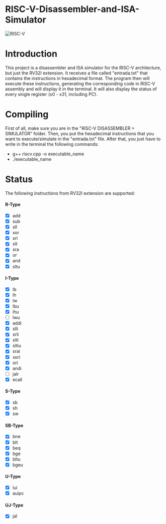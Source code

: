 # RISC-V-Disassembler-and-ISA-Simulator
![[RISC-V](https://http://riscv.org/)](outros/image8.png)

# Introduction
This project is a disassembler and ISA simulator for the RISC-V architecture, but just the RV32I extension. It receives a file called "entrada.txt" that contains the instructions in hexadecimal format. The program then will execute these instructions, generating the corresponding code in RISC-V assembly and will display it in the terminal. It will also display the status of
every single register (x0 - x31, including PC).

# Compiling
First of all, make sure you are in the "RISC-V DISASSEMBLER + SIMULATOR" folder.
Then, you put the hexadecimal instructions that you want to execute/simulate in the "entrada.txt" file.
After that, you just have to write in the terminal the following commands:

* g++ riscv.cpp -o executable_name
* ./executable_name

# Status
The following instructions from RV32I extension are supported:
#### R-Type
- [x] add
- [x] sub
- [x] sll
- [x] xor
- [x] srl
- [x] slt
- [x] sra
- [x] or
- [x] and
- [x] sltu

#### I-Type
- [x] lb
- [x] lh
- [x] lw
- [x] lbu
- [x] lhu
- [ ] lwu
- [x] addi
- [x] slli
- [x] srli
- [x] slti
- [x] sltiu
- [x] srai
- [x] xori
- [x] ori
- [x] andi
- [ ] jalr
- [x] ecall

#### S-Type
- [x] sb
- [x] sh
- [x] sw

#### SB-Type
- [x] bne
- [x] blt
- [x] beq
- [x] bge
- [x] bltu
- [x] bgeu

#### U-Type
- [x] lui
- [x] auipc

#### UJ-Type
- [x] jal

